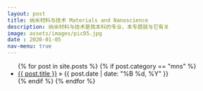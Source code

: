 ```yaml
---
layout: post
title: 纳米材料与技术 Materials and Nanoscience
description: 纳米材料与技术是我本科的专业，本专题就与它有关
image: assets/images/pic05.jpg
date : 2020-01-05
nav-menu: true
---
```


<ul class="posts">
	{% for post in site.posts %}
		{% if post.category == "mns" %}
		<li>
			<a href="{{ post.url }}">{{ post.title }}</a>
			<span> &raquo; {{ post.date | date: "%B %d, %Y" }}</span>
		</li>
		{% endif %}
	{% endfor %}
</ul>